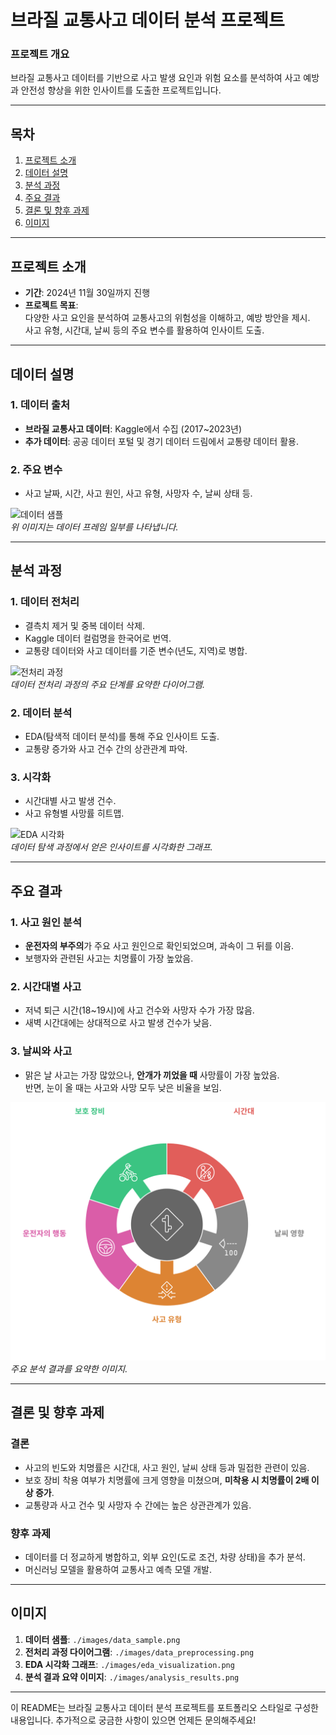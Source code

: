 # 브라질 교통사고 데이터 분석 프로젝트

### 프로젝트 개요
브라질 교통사고 데이터를 기반으로 사고 발생 요인과 위험 요소를 분석하여 사고 예방과 안전성 향상을 위한 인사이트를 도출한 프로젝트입니다.

---

## 목차
1. [프로젝트 소개](#프로젝트-소개)
2. [데이터 설명](#데이터-설명)
3. [분석 과정](#분석-과정)
4. [주요 결과](#주요-결과)
5. [결론 및 향후 과제](#결론-및-향후-과제)
6. [이미지](#이미지)

---

## 프로젝트 소개

- **기간**: 2024년 11월 30일까지 진행  
- **프로젝트 목표**:  
  다양한 사고 요인을 분석하여 교통사고의 위험성을 이해하고, 예방 방안을 제시.  
  사고 유형, 시간대, 날씨 등의 주요 변수를 활용하여 인사이트 도출.

---

## 데이터 설명

### 1. 데이터 출처
- **브라질 교통사고 데이터**: Kaggle에서 수집 (2017~2023년)  
- **추가 데이터**: 공공 데이터 포털 및 경기 데이터 드림에서 교통량 데이터 활용.

### 2. 주요 변수
- 사고 날짜, 시간, 사고 원인, 사고 유형, 사망자 수, 날씨 상태 등.  

![데이터 샘플](./images/data_sample.png)  
*위 이미지는 데이터 프레임 일부를 나타냅니다.*

---

## 분석 과정

### 1. 데이터 전처리
- 결측치 제거 및 중복 데이터 삭제.
- Kaggle 데이터 컬럼명을 한국어로 번역.
- 교통량 데이터와 사고 데이터를 기준 변수(년도, 지역)로 병합.

![전처리 과정](./images/data_preprocessing.png)  
*데이터 전처리 과정의 주요 단계를 요약한 다이어그램.*

### 2. 데이터 분석
- EDA(탐색적 데이터 분석)를 통해 주요 인사이트 도출.  
- 교통량 증가와 사고 건수 간의 상관관계 파악.  

### 3. 시각화
- 시간대별 사고 발생 건수.
- 사고 유형별 사망률 히트맵.

![EDA 시각화](./images/eda_visualization.png)  
*데이터 탐색 과정에서 얻은 인사이트를 시각화한 그래프.*

---

## 주요 결과

### 1. 사고 원인 분석
- **운전자의 부주의**가 주요 사고 원인으로 확인되었으며, 과속이 그 뒤를 이음.
- 보행자와 관련된 사고는 치명률이 가장 높았음.

### 2. 시간대별 사고
- 저녁 퇴근 시간(18~19시)에 사고 건수와 사망자 수가 가장 많음.
- 새벽 시간대에는 상대적으로 사고 발생 건수가 낮음.

### 3. 날씨와 사고
- 맑은 날 사고는 가장 많았으나, **안개가 끼었을 때** 사망률이 가장 높았음.  
  반면, 눈이 올 때는 사고와 사망 모두 낮은 비율을 보임.

![분석 결과](./imgs/napkin-selection.png)  
*주요 분석 결과를 요약한 이미지.*

---

## 결론 및 향후 과제

### 결론
- 사고의 빈도와 치명률은 시간대, 사고 원인, 날씨 상태 등과 밀접한 관련이 있음.
- 보호 장비 착용 여부가 치명률에 크게 영향을 미쳤으며, **미착용 시 치명률이 2배 이상 증가**.
- 교통량과 사고 건수 및 사망자 수 간에는 높은 상관관계가 있음.

### 향후 과제
- 데이터를 더 정교하게 병합하고, 외부 요인(도로 조건, 차량 상태)을 추가 분석.
- 머신러닝 모델을 활용하여 교통사고 예측 모델 개발.

---

## 이미지

1. **데이터 샘플**: `./images/data_sample.png`
2. **전처리 과정 다이어그램**: `./images/data_preprocessing.png`
3. **EDA 시각화 그래프**: `./images/eda_visualization.png`
4. **분석 결과 요약 이미지**: `./images/analysis_results.png`

---

이 README는 브라질 교통사고 데이터 분석 프로젝트를 포트폴리오 스타일로 구성한 내용입니다. 추가적으로 궁금한 사항이 있으면 언제든 문의해주세요!
